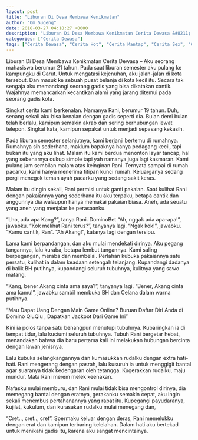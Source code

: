 ```yaml
---
layout: post
title: "Liburan Di Desa Membawa Kenikmatan"
author: "Om Sugeng"
date: 2018-03-27 04:18:27 +0000
description: "Liburan Di Desa Membawa Kenikmatan Cerita Dewasa &#8211; Aku seorang mahasiswa berumur 21 tahun. Pada saat liburan semester aku pulang ke kampungku di Garut. Untuk mengatasi kejenuhan, aku jalan-jalan..."
categories: ["Cerita Dewasa"]
tags: ["Cerita Dewasa", "Cerita Hot", "Cerita Mantap", "Cerita Sex", "Cinta Hanya Nafsu", "Cinta Terlarang"]
---
```


Liburan Di Desa Membawa Kenikmatan
Cerita Dewasa &#8211; Aku seorang mahasiswa berumur 21 tahun. Pada saat liburan semester aku pulang ke kampungku di Garut. Untuk mengatasi kejenuhan, aku jalan-jalan di kota tersebut. Dan masuk ke sebuah pusat belanja di kota kecil itu. Secara tak sengaja aku memandangi seorang gadis yang bisa dikatakan cantik. Wajahnya memancarkan kecantikan alami yang jarang ditemui pada seorang gadis kota.

Singkat cerita kami berkenalan. Namanya Rani, berumur 19 tahun. Duh, senang sekali aku bisa kenalan dengan gadis seperti dia. Bulan demi bulan telah berlalu, kamipun semakin akrab dan sering berhubungan lewat telepon. Singkat kata, kamipun sepakat untuk menjadi sepasang kekasih.

Pada liburan semester selanjutnya, kami berjanji bertemu di rumahnya. Rumahnya sih sederhana, maklum bapaknya hanya pedagang kecil, tapi bukan itu yang aku lihat. Malam itu kami berdua menonton layar tancap, hal yang sebenarnya cukup simple tapi yah namanya juga lagi kasmaran. Kami pulang jam sembilan malam atas keinginan Rani. Ternyata sampai di rumah pacarku, kami hanya menerima titipan kunci rumah. Keluarganya sedang pergi menegok teman ayah pacarku yang sedang sakit keras.

Malam itu dingin sekali, Rani permisi untuk ganti pakaian. Saat kulihat Rani dengan pakaiannya yang sederhana itu aku terpaku, betapa cantik dan anggunnya dia walaupun hanya memakai pakaian biasa. Aneh, ada seuatu yang aneh yang menjalar ke perasaanku.

“Lho, ada apa Kang?”, tanya Rani. DominoBet
“Ah, nggak ada apa-apa!”, jawabku.
“Kok melihat Rani terus?”, tanyanya lagi.
“Ngak kok!”, jawabku.
“Kamu cantik, Ran”.
“Ah Akang!”, katanya lagi dengan tersipu.

Lama kami berpandangan, dan aku mulai mendekati dirinya. Aku pegang tangannya, lalu kuraba, betapa lembut tangannya. Kami saling berpegangan, meraba dan membelai. Perlahan kubuka pakaiannya satu persatu, kulihat ia dalam keadaan setengah telanjang. Kupandangi dadanya di balik BH putihnya, kupandangi seluruh tubuhnya, kulitnya yang sawo matang.

“Kang, bener Akang cinta ama saya?”, tanyanya lagi.
“Bener, Akang cinta ama kamu!”, jawabku sambil membuka BH dan Celana dalam warna putihnya.

&#8220;Mau Dapat Uang Dengan Main Game Online? Buruan Daftar Diri Anda di Domino QiuQiu , Dapatkan Jackpot Dari Game Ini&#8221;

Kini ia polos tanpa satu benangpun menutupi tubuhnya. Kubaringkan ia di tempat tidur, lalu kuciumi seluruh tubuhnya. Tubuh Rani bergetar hebat, menandakan bahwa dia baru pertama kali ini melakukan hubungan bercinta dengan lawan jenisnya.

Lalu kubuka selangkangannya dan kumasukkan rudalku dengan extra hati-hati. Rani mengerang dengan pasrah, lalu kusuruh ia untuk menggigit bantal agar suaranya tidak kedengaran oleh tetangga. Kugerakkan rudalku, maju mundur. Mata Rani merem melek keenakan.

Nafasku mulai memburu, dan Rani mulai tidak bisa mengontrol dirinya, dia memegang bantal dengan eratnya, gerakanku semakin cepat, aku ingin sekali menembus pertahanannya yang rapat itu. Kupegangi payudaranya, kujilat, kukulum, dan kurasakan rudalku mulai menegang dan,

“Cret.., cret.., cret”. Spermaku keluar dengan deras, Rani memelukku dengan erat dan kamipun terbaring kelelahan. Dalam hati aku bertekad untuk menikahi gadis itu, karena aku sangat mencintainya.